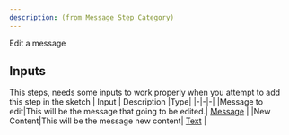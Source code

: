 ```yaml
---
description: (from Message Step Category)
---
```

Edit a message

## Inputs
This steps, needs some inputs to work properly when you attempt to add this step in the sketch
| Input      | Description |Type|
|-|-|-|
|Message to edit|This will be the message that going to be edited.| [ Message](../inputs/message.md) |
|New Content|This will be the message new content| [ Text](../inputs/text.md) |